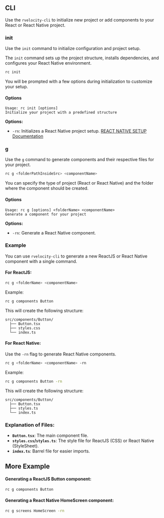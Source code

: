 

## CLI

Use the `rvelocity-cli` to initialize new project or add components to your React or React Native project.

### init

Use the `init` command to initialize configuration and project setup.

The `init` command sets up the project structure, installs dependencies, and configures your React Native environment.

```bash
rc init
```

You will be prompted with a few options during initialization to customize your setup.

#### Options

```
Usage: rc init [options]
Initialize your project with a predefined structure
```

**Options:**

- `-rn`: Initializes a React Native project setup. [REACT NATIVE SETUP Documentation](./REACTNATIVE_INIT.md)

### g

Use the `g` command to generate components and their respective files for your project.

```bash
rc g <folderPathInsideSrc> <componentName>
```

You can specify the type of project (React or React Native) and the folder where the component should be created.

#### Options

```
Usage: rc g [options] <folderName> <componentName>
Generate a component for your project
```

**Options:**

- `-rn`: Generate a React Native component.


### Example

You can use `rvelocity-cli` to generate a new ReactJS or React Native component with a single command.

#### For ReactJS:

```bash
rc g <folderName> <componentName>
```

Example:

```bash
rc g components Button
```

This will create the following structure:

```
src/components/Button/
  ├── Button.tsx
  ├── styles.css
  └── index.ts
```

#### For React Native:

Use the `-rn` flag to generate React Native components.

```bash
rc g <folderName> <componentName> -rn
```

Example:

```bash
rc g components Button -rn
```

This will create the following structure:

```
src/components/Button/
  ├── Button.tsx
  ├── styles.ts
  └── index.ts
```

### Explanation of Files:

- **`Button.tsx`**: The main component file.
- **`styles.css`/`styles.ts`**: The style file for ReactJS (CSS) or React Native (StyleSheet).
- **`index.ts`**: Barrel file for easier imports.

## More Example

#### Generating a ReactJS Button component:

```bash
rc g components Button
```

#### Generating a React Native HomeScreen component:

```bash
rc g screens HomeScreen -rn
```
